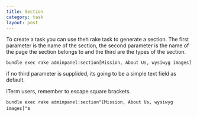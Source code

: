 ```yaml
---
title: Section
category: task
layout: post
---
```


To create a task you can use theh rake task to generate a section. The first parameter is the name of the section, the second parameter is the name of the page the section belongs to and the third are the types of the section.

`bundle exec rake adminpanel:section[Mission, About Us, wysiwyg images]`

if no third parameter is supplided, its going to be a simple text field as default.

iTerm users, remember to escape square brackets.

`bundle exec rake adminpanel:section"[Mission, About Us, wysiwyg images]"`s
